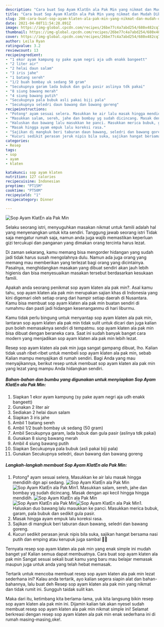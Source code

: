 ```yaml
---
description: "Cara buat Sop Ayam KlatEn ala Pak Min yang nikmat dan Mudah Dibuat"
title: "Cara buat Sop Ayam KlatEn ala Pak Min yang nikmat dan Mudah Dibuat"
slug: 208-cara-buat-sop-ayam-klaten-ala-pak-min-yang-nikmat-dan-mudah-dibuat
date: 2021-04-08T11:54:28.891Z
image: https://img-global.cpcdn.com/recipes/26be77c4a7abd254/680x482cq70/sop-ayam-klaten-ala-pak-min-foto-resep-utama.jpg
thumbnail: https://img-global.cpcdn.com/recipes/26be77c4a7abd254/680x482cq70/sop-ayam-klaten-ala-pak-min-foto-resep-utama.jpg
cover: https://img-global.cpcdn.com/recipes/26be77c4a7abd254/680x482cq70/sop-ayam-klaten-ala-pak-min-foto-resep-utama.jpg
author: Leila Ryan
ratingvalue: 3.2
reviewcount: 13
recipeingredient:
- "1 ekor ayam kampung sy pake ayam negri aja udh enakk bangeett"
- "2 liter air"
- "2 helai daun salam"
- "3 iris jahe"
- "1 batang sereh"
- "1/2 buah bombay uk sedang 50 gram"
- "Secukupnya garam lada bubuk dan gula pasir aslinya tdk pakai"
- "8 siung bawang merah"
- "4 siung bawang putih"
- "Secukupnya pala bubuk asli pakai biji pala"
- "Secukupnya seledri daun bawang dan bawang goreng"
recipeinstructions:
- "Potong² ayam sesuai selera. Masukkan ke air lalu masak hingga mendidih dgn api sedang."
- "Masukkan salam, sereh, jahe dan bombay yg sudah dicincang. Masak dengan api kecil hingga hingga mendidih."
- "Haluskan duo bawang lalu masukkan ke panci. Masukkan merica bubuk, garam, pala bubuk dan sedikit gula pasir."
- "Masak hingga ayam empuk lalu koreksi rasa."
- "Sajikan di mangkuk beri taburan daun bawang, seledri dan bawang goreng."
- "Kucuri sedikit perasan jeruk nipis bila suka, sajikan hangat bersama nasi putih dan emping atau kerupuk juga sambal 🤤🤤"
categories:
- Resep
tags:
- sop
- ayam
- klaten

katakunci: sop ayam klaten 
nutrition: 127 calories
recipecuisine: Indonesian
preptime: "PT15M"
cooktime: "PT50M"
recipeyield: "1"
recipecategory: Dinner

---
```



![Sop Ayam KlatEn ala Pak Min](https://img-global.cpcdn.com/recipes/26be77c4a7abd254/680x482cq70/sop-ayam-klaten-ala-pak-min-foto-resep-utama.jpg)

Selaku seorang istri, menyuguhkan masakan nikmat untuk famili adalah hal yang menyenangkan untuk kita sendiri. Tanggung jawab seorang istri Tidak saja mengatur rumah saja, namun anda juga wajib memastikan keperluan gizi tercukupi dan panganan yang dimakan orang tercinta harus lezat.

Di zaman  sekarang, kamu memang bisa mengorder hidangan yang sudah jadi tidak harus susah mengolahnya dulu. Namun ada juga orang yang memang mau memberikan yang terlezat bagi orang yang dicintainya. Pasalnya, menghidangkan masakan yang dibuat sendiri akan jauh lebih higienis dan bisa menyesuaikan masakan tersebut berdasarkan kesukaan famili. 



Apakah anda seorang penikmat sop ayam klaten ala pak min?. Asal kamu tahu, sop ayam klaten ala pak min merupakan sajian khas di Indonesia yang kini digemari oleh setiap orang dari hampir setiap daerah di Nusantara. Kamu bisa membuat sop ayam klaten ala pak min buatan sendiri di rumahmu dan pasti jadi hidangan kesenanganmu di hari liburmu.

Kamu tidak perlu bingung untuk menyantap sop ayam klaten ala pak min, lantaran sop ayam klaten ala pak min tidak sulit untuk dicari dan juga kalian pun boleh memasaknya sendiri di tempatmu. sop ayam klaten ala pak min bisa dibuat dengan beraneka cara. Saat ini sudah banyak banget cara modern yang menjadikan sop ayam klaten ala pak min lebih lezat.

Resep sop ayam klaten ala pak min juga sangat gampang dibuat, lho. Kalian tidak usah ribet-ribet untuk membeli sop ayam klaten ala pak min, sebab Kalian mampu menyajikan di rumah sendiri. Bagi Anda yang mau menyajikannya, berikut resep untuk membuat sop ayam klaten ala pak min yang lezat yang mampu Anda hidangkan sendiri.

<!--inarticleads1-->

##### Bahan-bahan dan bumbu yang digunakan untuk menyiapkan Sop Ayam KlatEn ala Pak Min:

1. Siapkan 1 ekor ayam kampung (sy pake ayam negri aja udh enakk bangeett)
1. Gunakan 2 liter air
1. Sediakan 2 helai daun salam
1. Siapkan 3 iris jahe
1. Ambil 1 batang sereh
1. Ambil 1/2 buah bombay uk sedang (50 gram)
1. Ambil Secukupnya garam, lada bubuk dan gula pasir (aslinya tdk pakai)
1. Gunakan 8 siung bawang merah
1. Ambil 4 siung bawang putih
1. Siapkan Secukupnya pala bubuk (asli pakai biji pala)
1. Gunakan Secukupnya seledri, daun bawang dan bawang goreng




<!--inarticleads2-->

##### Langkah-langkah membuat Sop Ayam KlatEn ala Pak Min:

1. Potong² ayam sesuai selera. Masukkan ke air lalu masak hingga mendidih dgn api sedang.
<img src="https://img-global.cpcdn.com/steps/14a196c076154c43/160x128cq70/sop-ayam-klaten-ala-pak-min-langkah-memasak-1-foto.jpg" alt="Sop Ayam KlatEn ala Pak Min"><img src="https://img-global.cpcdn.com/steps/bbba4042d22d015c/160x128cq70/sop-ayam-klaten-ala-pak-min-langkah-memasak-1-foto.jpg" alt="Sop Ayam KlatEn ala Pak Min">1. Masukkan salam, sereh, jahe dan bombay yg sudah dicincang. Masak dengan api kecil hingga hingga mendidih.
<img src="https://img-global.cpcdn.com/steps/ebe115fafea82ac7/160x128cq70/sop-ayam-klaten-ala-pak-min-langkah-memasak-2-foto.jpg" alt="Sop Ayam KlatEn ala Pak Min"><img src="https://img-global.cpcdn.com/steps/0f62a2fb71362b71/160x128cq70/sop-ayam-klaten-ala-pak-min-langkah-memasak-2-foto.jpg" alt="Sop Ayam KlatEn ala Pak Min"><img src="https://img-global.cpcdn.com/steps/ee5a0959473c7832/160x128cq70/sop-ayam-klaten-ala-pak-min-langkah-memasak-2-foto.jpg" alt="Sop Ayam KlatEn ala Pak Min">1. Haluskan duo bawang lalu masukkan ke panci. Masukkan merica bubuk, garam, pala bubuk dan sedikit gula pasir.
1. Masak hingga ayam empuk lalu koreksi rasa.
1. Sajikan di mangkuk beri taburan daun bawang, seledri dan bawang goreng.
1. Kucuri sedikit perasan jeruk nipis bila suka, sajikan hangat bersama nasi putih dan emping atau kerupuk juga sambal 🤤🤤




Ternyata resep sop ayam klaten ala pak min yang enak simple ini mudah banget ya! Kalian semua dapat membuatnya. Cara buat sop ayam klaten ala pak min Sangat sesuai sekali buat kamu yang baru mau belajar memasak maupun juga untuk anda yang telah hebat memasak.

Tertarik untuk mencoba membuat resep sop ayam klaten ala pak min lezat sederhana ini? Kalau anda tertarik, ayo kalian segera siapin alat dan bahan-bahannya, lalu buat deh Resep sop ayam klaten ala pak min yang nikmat dan tidak rumit ini. Sungguh taidak sulit kan. 

Maka dari itu, ketimbang kita berlama-lama, yuk kita langsung bikin resep sop ayam klaten ala pak min ini. Dijamin kalian tak akan nyesel sudah membuat resep sop ayam klaten ala pak min nikmat simple ini! Selamat berkreasi dengan resep sop ayam klaten ala pak min enak sederhana ini di rumah masing-masing,oke!.

